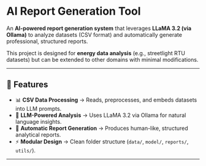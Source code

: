 # AI Report Generation Tool  

An **AI-powered report generation system** that leverages **LLaMA 3.2 (via Ollama)** to analyze datasets (CSV format) and automatically generate professional, structured reports.  

This project is designed for **energy data analysis** (e.g., streetlight RTU datasets) but can be extended to other domains with minimal modifications.  

---

## 🚀 Features  

- 📊 **CSV Data Processing** → Reads, preprocesses, and embeds datasets into LLM prompts.  
- 🤖 **LLM-Powered Analysis** → Uses LLaMA 3.2 via Ollama for natural language insights.  
- 📑 **Automatic Report Generation** → Produces human-like, structured analytical reports.  
- ⚡ **Modular Design** → Clean folder structure (`data/`, `model/`, `reports/`, `utils/`).  

---

